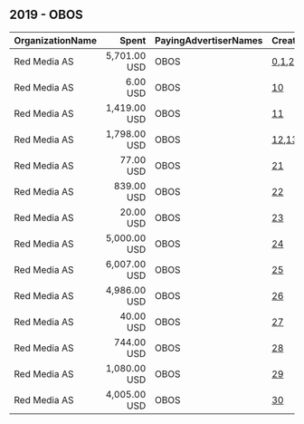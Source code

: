 ## 2019 - OBOS 
|OrganizationName|Spent|PayingAdvertiserNames|CreativeUrls|Impressions|Genders|AgeBrackets|CountryCodes|BillingAddresses|CandidateBallotInformation|
|:---|---:|:---|:---|---:|:---|:---|:---|:---|:---|
|Red Media AS|5,701.00 USD|OBOS|[0](https://www.snap.com/political-ads/asset/d7bd998fb7dce280ef13afe1f571229e27aa944295c75a521305080a8117c2d9?mediaType=mp4),[1](https://www.snap.com/political-ads/asset/2a1922fc10309621c16c3f8624b656be3933f5617b4d59657e0ed72a7235387f?mediaType=mp4),[2](https://www.snap.com/political-ads/asset/6d5e2e6aac4b205a60d026716008bcadb74158c91f0e6afd29fc5eb73e9c49a5?mediaType=mp4),[3](https://www.snap.com/political-ads/asset/47fb502c6bfb81b0170588665154ebc1806827e41b5130e71581eacc6804ddb9?mediaType=mp4),[4](https://www.snap.com/political-ads/asset/da08cd0d5a09670752f5472d5b7be68b4730b3a35572e32c24a04b6ebc9e5f6e?mediaType=mp4),[5](https://www.snap.com/political-ads/asset/2c49c66c13e94bb6f43c047ff3ba64d12841e3743a94031a3f0b6ea43b06629e?mediaType=mp4),[6](https://www.snap.com/political-ads/asset/73d3f2040e2f9f64821d488e822141078f50f880be7513b4e7b7662642a2b528?mediaType=mp4),[7](https://www.snap.com/political-ads/asset/dae7d222b3b1d132353f148c359bdf72a5531e84d0308a4466dd782ca90ee54d?mediaType=mp4),[8](https://www.snap.com/political-ads/asset/3d4aa557a27ad981c135d0c027905f2b90ce59965cd6e2fa1829296dc57d65ea?mediaType=mp4),[9](https://www.snap.com/political-ads/asset/48b35e1602545981f1d2de0d4cf264cfec889e1a61eed4ff1a1857df33ca825b?mediaType=mp4)|9,299,868||20+|norway|"Pilestredet 27,OSLO,0164,NO"||
|Red Media AS|6.00 USD|OBOS|[10](https://www.snap.com/political-ads/asset/05bf3cb1704a467ddba21a7cea6653ce1d8aca489aa49e22133461121a6ea075?mediaType=png)|2,460||20+|norway|"Pilestredet 27,OSLO,0164,NO"||
|Red Media AS|1,419.00 USD|OBOS|[11](https://www.snap.com/political-ads/asset/f8761d5baf40ac15bfc65dfa9e02b58b99142cf9381c5d8870d44878e4b13b37?mediaType=png)|545,186||20+|norway|"Pilestredet 27,OSLO,0164,NO"||
|Red Media AS|1,798.00 USD|OBOS|[12](https://www.snap.com/political-ads/asset/1199de20c66482476a82abe2841f440d1207828af2a3b6399604ffa8494afc0f?mediaType=mp4),[13](https://www.snap.com/political-ads/asset/a969a51e2af5128c14379bb95bb4864445f91b3399ee04ed8d2db4a07853573b?mediaType=mp4),[14](https://www.snap.com/political-ads/asset/b58e60e6aa8bae5ebd2c2c169e742f0f801344c9ed2d2b785b2d3a6575597ccf?mediaType=mp4),[15](https://www.snap.com/political-ads/asset/51b3f68f315a781f712dc4d6d22568f5975a39fd2ad79180269f740c62f0e336?mediaType=mp4),[16](https://www.snap.com/political-ads/asset/80d79c47fc5ece42ebe02c2279572ed80560f6b996225437164ff4d202794e87?mediaType=mp4),[17](https://www.snap.com/political-ads/asset/8f25a6e4a4138de39b3c4e941851c77a1a1839eabdaddb9d89cee1e99a8011fd?mediaType=mp4),[18](https://www.snap.com/political-ads/asset/77c515932db798edc4abb6f1777f52db6e2884159f8d3eb0d394f9f68c5926f3?mediaType=mp4),[19](https://www.snap.com/political-ads/asset/2b13a7e6e164754f1ba93a7823535a8f1c8c6708d10a1de541f31aff0b390825?mediaType=mp4),[20](https://www.snap.com/political-ads/asset/8ff66129dc823a27bfcfea85dc27aa5e8f092426604be6c1c3e0b3ce1faf34f2?mediaType=mp4)|2,979,449||20+|norway|"Pilestredet 27,OSLO,0164,NO"||
|Red Media AS|77.00 USD|OBOS|[21](https://www.snap.com/political-ads/asset/5a4c9e1e3e1f703ff6236a6df2685fa48d38c759527b6b37c84d72fc660fc8e6?mediaType=mp4)|15,939||18+|norway|"Pilestredet 27,OSLO,0164,NO"||
|Red Media AS|839.00 USD|OBOS|[22](https://www.snap.com/political-ads/asset/c5432db81fb86ad5eda1e33d734ea444cc32431723dd0bd5273faee4549342a5?mediaType=mp4)|164,218|FEMALE|20+|norway|"Pilestredet 27,OSLO,0164,NO"||
|Red Media AS|20.00 USD|OBOS|[23](https://www.snap.com/political-ads/asset/c03ac8aa67af272eddc697e320c42275dea6551f5dcd2bf36bd6e8b031921ea6?mediaType=png)|7,575||20+|norway|"Pilestredet 27,OSLO,0164,NO"||
|Red Media AS|5,000.00 USD|OBOS|[24](https://www.snap.com/political-ads/asset/5a4c9e1e3e1f703ff6236a6df2685fa48d38c759527b6b37c84d72fc660fc8e6?mediaType=mp4)|869,881||20+|norway|"Pilestredet 27,OSLO,0164,NO"||
|Red Media AS|6,007.00 USD|OBOS|[25](https://www.snap.com/political-ads/asset/0d4227cd694fb3d669c70ae054b0d1212e4cf6b96d3d1fab2d1534aff5bb2447?mediaType=mp4)|1,456,546||20+|norway|"Pilestredet 27,OSLO,0164,NO"||
|Red Media AS|4,986.00 USD|OBOS|[26](https://www.snap.com/political-ads/asset/639c155c645c4703e4752bdab8654b910a6b8c30d58eb8ad5b67cdd8e4aed7f9?mediaType=mp4)|979,336||20+|norway|"Pilestredet 27,OSLO,0164,NO"||
|Red Media AS|40.00 USD|OBOS|[27](https://www.snap.com/political-ads/asset/080c72f68582927ba8f8cce1422c6ea037b61769f0bdabb0e58e0926125509cb?mediaType=png)|16,582||20+|norway|"Pilestredet 27,OSLO,0164,NO"||
|Red Media AS|744.00 USD|OBOS|[28](https://www.snap.com/political-ads/asset/c6072789174b26de1814e71003d1b061ae714f8d2d7781195e5d200c64a322a6?mediaType=mp4)|49,278|||norway|"Pilestredet 27,OSLO,0164,NO"||
|Red Media AS|1,080.00 USD|OBOS|[29](https://www.snap.com/political-ads/asset/2299731859805d87358e09cacae235202144f0bd4c66c3245681a66484fcaca2?mediaType=png)|386,840||20+|norway|"Pilestredet 27,OSLO,0164,NO"||
|Red Media AS|4,005.00 USD|OBOS|[30](https://www.snap.com/political-ads/asset/65d43ba670ce24fb3d4802a04ae771e396cea41fea81acb5722e36ba88a3f7f6?mediaType=mp4)|1,187,458||20+|norway|"Pilestredet 27,OSLO,0164,NO"||
